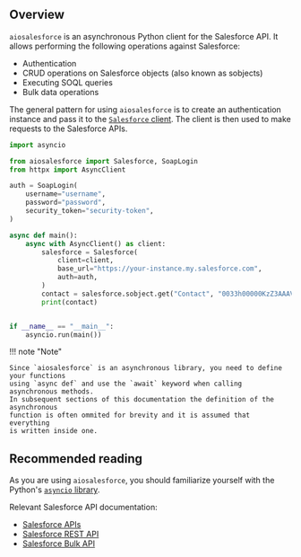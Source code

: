 ## Overview

`aiosalesforce` is an asynchronous Python client for the Salesforce API. It allows
performing the following operations against Salesforce:

- Authentication
- CRUD operations on Salesforce objects (also known as sobjects)
- Executing SOQL queries
- Bulk data operations

The general pattern for using `aiosalesforce` is to create an authentication
instance and pass it to the [`Salesforce` client](/aiosalesforce/documentation/client).
The client is then used to make requests to the Salesforce APIs.

```python
import asyncio

from aiosalesforce import Salesforce, SoapLogin
from httpx import AsyncClient

auth = SoapLogin(
    username="username",
    password="password",
    security_token="security-token",
)

async def main():
    async with AsyncClient() as client:
        salesforce = Salesforce(
            client=client,
            base_url="https://your-instance.my.salesforce.com",
            auth=auth,
        )
        contact = salesforce.sobject.get("Contact", "0033h00000KzZ3AAAV")
        print(contact)


if __name__ == "__main__":
    asyncio.run(main())
```

!!! note "Note"

    Since `aiosalesforce` is an asynchronous library, you need to define your functions
    using `async def` and use the `await` keyword when calling asynchronous methods.
    In subsequent sections of this documentation the definition of the asynchronous
    function is often ommited for brevity and it is assumed that everything
    is written inside one.

## Recommended reading

As you are using `aiosalesforce`, you should familiarize yourself with the
Python's [`asyncio` library](https://docs.python.org/3/library/asyncio.html).

Relevant Salesforce API documentation:

- [Salesforce APIs](https://developer.salesforce.com/developer-centers/integration-apis)
- [Salesforce REST API](https://developer.salesforce.com/docs/atlas.en-us.api_rest.meta/api_rest/intro_rest.htm)
- [Salesforce Bulk API](https://developer.salesforce.com/docs/atlas.en-us.api_asynch.meta/api_asynch/asynch_api_intro.htm)
